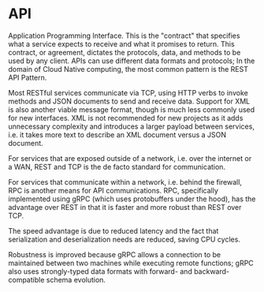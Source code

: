 # API

Application Programming Interface. This is the "contract" that specifies what a service expects to receive and what it promises to return. This contract, or agreement, dictates the protocols, data, and methods to be used by any client. APIs can use different data formats and protocols; In the domain of Cloud Native computing, the most common pattern is the REST API Pattern.

Most RESTful services communicate via TCP, using HTTP verbs to invoke methods and JSON documents to send and receive data. Support for XML is also another viable message format, though is much less commonly used for new interfaces. XML is not recommended for new projects as it adds unnecessary complexity and introduces a larger payload between services, i.e. it takes more text to describe an XML document versus a JSON document.

For services that are exposed outside of a network, i.e. over the internet or a WAN, REST and TCP is the de facto standard for communication.

For services that communicate within a network, i.e. behind the firewall, RPC is another means for API communications. RPC, specifically implemented using gRPC (which uses protobuffers under the hood), has the advantage over REST in that it is faster and more robust than REST over TCP. 

The speed advantage is due to reduced latency and the fact that serialization and deserialization needs are reduced, saving CPU cycles.

Robustness is improved because gRPC allows a connection to be maintained between two machines while executing remote functions; gRPC also uses strongly-typed data formats with forward- and backward-compatible schema evolution.
